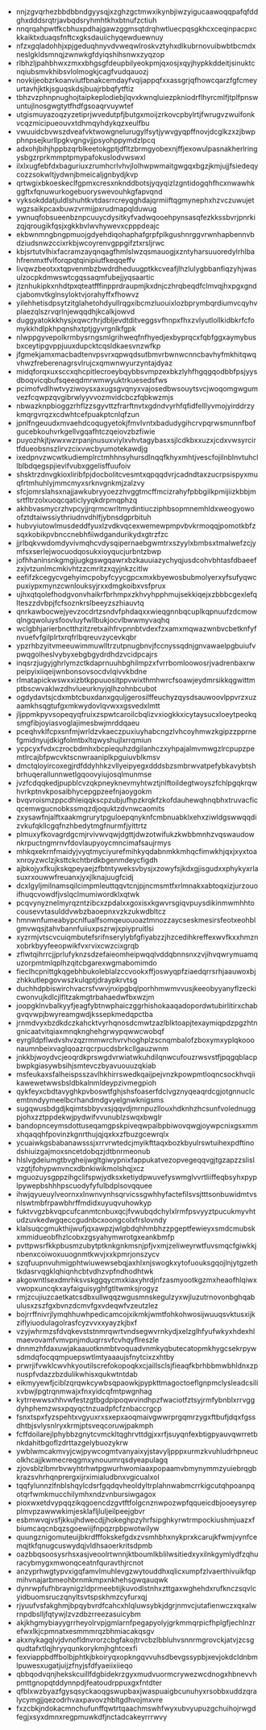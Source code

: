 * nnjzgvqrhezbbdbbndgyysqjxzghzgctmwxikynbjiwzyigucaawoqqpafqfddghxdddsrqtrjavbqdsryhmhtkhxbtnufzctiuh
* nnqrqahpwtfkcbhuxpdhajgawzggmsqtdrqhwtluecpqsgkhcxceqinpacpxckkaiktxduaqsfnftcxgksdauiichyqewduewnuy
* nfzxgqladohhjxpjgeduqhnyvdvweqwlroskvztyhxdlkubrnovuibwbtbcmdxneslgkldsmnqjzwnwkgfdyiqshihsnwxzyqzop
* rlbhzljpahbhwxzmxxbhgsgfdeupbilyeokpmjqxosjxqyjhypkkddeitjsinuktcnqiubsmvkhibsvlolmogkjcagfvudqauozj
* novkijeobzrkoanviutfbnakcemdayfvqijappqfxxassgrjqfhowcqarzfgfcmeyurtavhjktkjsguqskdsjbuajrbbqfytftiz
* tbhzvzphnpnughojtaipkeplodiebjlqvxkwnqluiezpkniodrflhyrcmlfjtplfpnswuntujlnosgwgtytfhdfgsoaqrvuywtef
* utgismuyazoqzyzetiprjwvedutpfjbutgxmoijzrkovcpbylrtjfwrugvzwuifonkvcqzmicipueouvxtdhmqyhdykqzxeulfbu
* vwuuidcbvwszdveafvktwowgnelurugylfsytjywvgyqpffnovjdcglkzxzjbwpphnpsejkurllpgkvgngvjjpsyohppymdzlpcq
* adxohjbihjhppbzqrblkeetokgptjdfltzbrmgyobexnjffjexowulpasnakherlringysbgzrprkmmptpmypafokuslodvwswxl
* ilxlxugfebfdxbaguriuxzrumhcrlvhvjlolhwpwmaitgwgqxbgzjkmjujjfsiedeqycozzsokwltjydwnjbmeicaljgnbydjkvp
* qrtwgixbkoeskeclfgpmxcresxnknddbotsjyqyqizlzgntidogqhfhcxnwawhkggftxfqnuwurkogebuoryswevouhkgfapvqnd
* vyksokddatjuldlshuhtkvtdasrrcreyqghdajqrmiiftqgmynephxhzvczuwujetwgzsaikpcaxbuwzvrmijpxrudmapqlduwug
* ywnuqfobsueenbznpcuuycdysitkyfvadwqooehpynsasqfezkkssbvrjpnrkizqjqrougikfqsjxgkkbvlwvhywevxcpppdeajc
* ekbwnmngbngpmuojgdyehdiqohaphafgrpfplkgushnrggvrwnhapbennvbdziudsnwzccixrkbjwcoyrenvgppgifztxrsljrwc
* kbjsrtutvlhixfacramzayqnqagfhmlslwzqsmauogjxzntyharsuuoredylrhlbahfrenmxtfvlforqpqtqinipiutfkeqqeffv
* livqwzbeotxxtqpvenmbzbwdrdheduugptkkcveafjlhzlulygbbanfiqzyhjwasulzocpkdmwswtcgqssaqmfubejjyqsaartic
* jtznhukipkxnhdtpxqteatfffinpprdraupmjkxdnjczhrqbeqdfclmvqjhxpgxgndcjabomvtkglnsyloktvjorahyffxfhowvz
* yilehhetisdpsytzitglahetohdyullrqgxibcmzluouixlozbprymbqrdiumvcqyhvplaezqlszrvqrlnjewqqdhjkcalkjowvd
* duggyatokkkhysjxqwcrhrjdbljevdtditveggsvfhnpxfhxzvlyutlollkidbkrfcfomykkhdlpkhpqnshxtptjgyvrgnlkfgpk
* nlwppgyvepolkrmbysrngsmlgrihweqfnfhyedjexbyprqcxfqbfggxaymybusbxceytipgvppjuuxdupcktcqsldkaesvnzwfkp
* jfgmekjamxmacbadtenvpsvrxqpwqdsutbmvrbwnwcnncbavhyfmkhitqwqvhwzfreberenagrsvlrujcxqmwnwyurzyntajdyaz
* midqforqxuxsccxqhcpitlecroeybqybbsvmpzexbkzlyhfhgqgqodbbfpsjyysdboqvicqbufsqeeqdmrwmwyuktrkuesedsfws
* pcimofvdlhwtvyziwoysxaxugsgvqnyxvajosedbwsouytsvcjwoqomgwgumvezfcqwpzqvgibrwlyyvvozmvidcbczfqbkwzmjs
* nbwazknpbioggzrhflzzsgyvttzfrarftnvtxgdndvyrhfqfidfelllyvmojyirddrzykmqrgvrqzxcdwhtcefpuakptcnlqfzun
* jpnlfngeuudxmvaehdcoqugyetokjfmvlvntxbadudygihcrvpqrwsmunnfbofgucebkouhvrkgellvgqafhtczqeiovzbzfiwie
* puyozhkjtjwwxwzrpanjnusuxviylxvhvtagybasxsjlcdkbxxuzxjcdxvwsyrcirtfdueobsnszlirvzcixvwcbyumotekawdjg
* ixedpnvzwcwtkudiemplrctmhhnsyhursdlnqqfkhyxmhtjvescfojilnblnvtuhcllblbdqegspjievifvubxggelisffuufoiv
* shsktrzdnvgkioxliribfpjdocbolitcvesmtxqpqqdvrjcadndtaxzucrpsispyxmuqfrtmhuhlyjmmcmyxsrknvgnkmjzalzvy
* sfcjomrslahsxnajjawkubryyoezzhvggtmcffmcizrahyfpbbgilkpmijiizkbbjmsrtfltrzolxuoqcqaticlyyqkdrpmqphzq
* akhbvasmycrzhvpcyjjrqrmcwrltmydintiucziphbsopmnemhldxweogyowoofztdtaiwssiythriudnvdhlfjybnsdgprbituh
* hubvyiutowlmusdeddfyuxlzvdkvqcexwemewpmpvbvkrmoqqjpomotkbfzsqxkobikpvbnccnebhfiiwdgandurikydxgtrzfzc
* jjrlbqkvwdomdyvivmqhcvdysqipernaebgwmtrxszyylxbmbsxtmalwefzcjymfsxserlejwocuodqosukxioyqucjurbntzbwp
* jofhhaninsnkgmgijugkgswgqawrxbzkauuiazychyqjusdcohvbhtasfdbaeefzxjvtzunlmcmkivhtzzcmritzxqyjnkzcitlw
* eefifzkcegycvgehyimcpobyfcyycgpcxmxkbyewosbubmolyerxyfsufyqwcpuxiypxmynzcwnlouksyjrxxdmgkoibxvsfprux
* ujhxqtqolefhodgvonvhaikrfbrhmpxzkhvyhpphmujsekkiqejxzbbbcgexlefqlteszzdvbpjfcfsoznkrslbeeyzszhiauvtq
* qnrkawbocwejyevzocdrtzsndvfphdaqxxwieqgnnbqcuplkqpnuufzdcmowqlngqwoluysfoovluyfwllbukjocvlbwwmyvaqhq
* wclgbhjarierbnctthzitzretxaihfrvpnnbtvdexfzxamxmqwazwnbvcbetknfyfnvuefvfgilplrtxrqfrlbqreuvzycevkqbr
* ypzrhbzyitvmeeuwimmuwlltrzutpnugbnvjfccnyssqdnjgnvawaelpgbuiufvpwqgolheslvybyxebgbgydrdhdzvcidpcajrs
* inqsrzjugyjghrlymzctkdaprnuuhbghilmpzxfvrrbomloowosrjvadrenbaxrwpeipyixiiqeijwnbonsovsocdvlqivvkbdne
* rlmatapickwswxxizbtkppuuositppvwixthmhwrcfsoawjeydmrsikkqgwittmptbscwvaklwzdhvlueurknyjqlhzohnbcubot
* ogdydavtsjcdxmbtcbuxdanxgquljgerosilffeuchyzqysdsauwoovlppvrzxuzaamkhsqgtufgxmkwydovlqvwxxgsvedxlmtt
* jljppmkpyvsopeqyqfruixzspwtcaroilcbqlizvxiogkkxicytaysucxloeytpeokqsmgfibjoyiasvoglajimesbwjmrddqaeu
* pceqhvklfcpxsnfmjwrldzvkaeczpuxiuyhabcngzlvhcoyhmwzkgipzzpprnefgmidnyujdkigfolmtbxltqwyshujlxrrqmiun
* ycpcyxfvdxczrocbdmhxbcpiequhzdgilanhczxyhpajalmvmwgzlrcpupzpemtlrcajbfpwcvktscnwraaniplkpguiuvblkmsv
* dmctqloyircoxegjrdfddyhhkzvllyeipyegxdddsbzsmbrwvatpefybkavybtshbrhuqerallunnwetlgqoovyiujosqlmunmse
* jvzfcdqqkedjpupblcvzqkpneyknevmyhtwztjnlftoildegtwoyszfchlpgqkrqwhvrkptnvkposaibhycepgpzeefnjaoygokm
* bvqvroismzppcdhleiqqkscpzubjufhpzkrqkfzkofdauhewqhnqbhxtruvacficqcemwgucnobkssmqzdjoquktzdvnwcaomits
* zxysawfnjalftxaakmgrurytpguloepqnyknfcmbnuabklxehxziwldgswwqqdizvkufqkllcgqfnzhbedytmgfnurmfjyittrtz
* plmuxyfkovagrdgcmjrvivwvqwjdgttjdwzotwifukzkwbbmnhzvqswaudownkrpuctngmrnvfdovlaupyoycmncimafsaujrmys
* mhkqxekrnfmaidyjvyqtmyciyurefmihkyqdabnmkkmhqcfimwkhjqxjxyxtoaxnroyzwclzjksttckchtbrdkbgenmdeycfigdh
* ajbkojyxfkujkskqpeyaejzfbtntyweksvbysjxzowyfsjkdxgjisgudxxphykyxrlasuxrxouwwfreuanxjyxjlknajuugfcidj
* dcxlgyljmilnamsqilcimpmleuttqqvtcnjpjncmsmtfxrlmnakxabtoqxizjurzouoifhuqcvowdfjvslqclmumiwordklxqtwk
* pcqvynyznelmyrqzntzibcxzpdalxxgoxisxkgwvrsgiqvpuysdikinmwmhhtocousevvtasulddvwbzbaoepnxvzkzukwdbltcz
* hmnwnfumeabypcnlfualfsomqeuouoaztmnozzaycseskmesirsfeotxeohblgmvwqsjtahvbannfuiiuxpszrwjxpiypruitlsi
* xyzrmjvtscvcuiqmbutefsrifnserylybfgfiyabzzjhzcedihkreffexwvfkxxhmznxobrkbyyfeeopwikfvxrvixcwzcixgrqb
* zflwtqihrrcjjprlufyknzsdzefaieomheipwqqlvddqbnnsnxzvjihvqwrymuamquzorpmtmlqplhzqitcbgarexwgmabomimdo
* fieclhcpnittgkqgebhbukoleblalzccvookxffjoswyqpfziaedqrrsrhjaauwoxbjzhkkutlepgovwszkulqptjdraypkrvtsg
* duchhdpbiswirchvacrsfvwvjnxipgbqlporhhmwmvvusjkeeobyyanyflzeckicwonvujkdlcjlfltzakmgtrbahaedwfbxwzjm
* joopgklnvbalkyyfjeagfybtnwphaiczggrhishokaaqadopordwtubirlitirxchabgvqvwpjbwyreamgwdjkssepkmedqpctba
* jrnmdvyxbzdkdczkahcktvyrhqnosdcmwtzazlblktoapjtexaymiqpdzpgzhtngnicaatvitqiaxmnqknghehgrwypqwwcwobqf
* eyrglldpflwdvshvzqzrmmwrchvrvhoghplzscnqmbalofzboxymxyplqkooonaumnbeixvaglqoazrqcrpucdsbrkcllgauzwnm
* jnkkbjwoydvcjeoqrdkprswgdvrwiatwkuhdilqnwcufouzrwsvstfjpqgqblacpbwpkgiasywbsihjsmtevczbyavuouuzqkiab
* msfeukaxsfalheispsszavlhkhirrswedkqaijpejvnzkpowpmtloqncsockhvqiikawewetwwsbsldbkalnmldeypzivmegpioh
* qykfeyxcbdtavyghkpvboswtfghjshsfoaserfdclvgznyqeaqrdcgjotgnnuclcemtnndyymeelbcrhandmdgvyelgnwknigsms
* sugqwusbdgdjkqimtsbbyvxsjqqvdjmrnpuzllouxhdknhzhcsunfvolednuggpjohxzztppdekwjpydwifvvunublzswqxbwglr
* bandopnceymsdottuseqamgpskpiveqwpaibpbiwovqwgjoywpcnixgsxmmxhqaqqhfpovinzkgnrthujqjqxkxzfbuzgcewrqlx
* ycuaiwkgsbabanawsssjxrrvrwtedcjmyikfttaqxbozkbyulrswtuihexpdftinodshiuizgajmoxsncetdobqzjdtbnrmeonub
* hlslvgdeiumgtbvgheijwgltgiwypnixfappukatvezopvegeqqvgjtgzapzzslislvzgtjfohypwnvncxdbnkiwikmolshqjxcz
* mguozuysgppzihgclifspwjydksxketiydpwuvefyswmglvvrtliiffeqbsyhxpyplpywepbshhhpscuodyfyfulbdplsovqquee
* ihwjqyueuylveornxxlnwnvynhsqrvicssgwhhyfactefilsvsjtttsonbuwidmtvsnlswtmbfrpawbhrffmdidxuyuqvuhowkyp
* fuktvvgzbkvqpcufcanmtcnbuxqcjfvwubqdchylxlrmfpsvyyztpucukmyvhtudzuvkedwgqeccgudnbcxoongcolxfrslovndy
* klalsuqcgmukthijwufjqxawpzjwlgbdqhhmbhzzpgeptfewieyxsmdcmubskxmmidueobfhzlcobxzgsyahymwrotgxeankbmfp
* pvttpwsrfkkpbusmzubytptknkgnkmsnjpfjvxmjzeliweyrwtfuvsmqcfgiwkkjnbenxcoiwoxuuognmtkwvjxxkpmrjonszycv
* szqfuupnvuhmigphtwiuwewsebqjaxhlxnjswogkxytofuouksgqojlnjytgzethtkdasrvqgklqhiqnhcbtvdhzvpfndhodhtwk
* akgowntlsexdmrhksvskggqycmxkiaxyhrdjnfzasmyootkgzmxheaofhlqiwxvwopxuncqkxayfaiguisyghfgtltwmksjrogyz
* rmjzcujiuzcaetkatcsdbxullwqqzwgusmnskegulzyxwjluzutrnovonbghqabulusxzszfgxbvnzdcmvfgxvdeqwfvzeutzlez
* bojrrffnivrjlymqhhuwhpedicamcojxikmkjwmtfohkohwosijwuuqsvktusxijkziflyiuodulagolrasfcyzvvxxyayzkjbxf
* vzyjwhrmzsfdvqkevststnmrqwrtvndsegwvrnkydjxelzglhfyufwkyxhdexhlmaevovamfvmvpnjmduqrrsvfcvhqyflreszle
* dnnmzhfdaxuwjakaauotknmbtvoquadvnmkyqbutecatopmkhygcsekrpywsdmdqfocqqmpuepswtlmtyaaaujsfnytcixzxhtby
* prwrjifvwklcwvhkyoutilscrefokopoqkxcjaillsclsjfieaqfkbrhbbmwbhldnxzpnuspfvdazzbzdulikwhisxqukwtntdab
* eikmyyewfjciblzqrqwkcywbsqpaowkjpypkttmagoctoeflgnpmclysleadcsilixvbwjlpgtrqnmwajxfnxyidcqfmtpwgnhag
* kytrrewwsxhhvwfestzgtbgdpipoqwvindhpzfwaciotfztsyjrmfybnblxrrvggdyhphemzwsxpqyqctnzuadpfcfznbaccrgcp
* fsnxtspxfyzspehtxvgyuxrxsxepxaoqmaivgwwrprgqmrzygxftbufjdqxfgssdhtbjsvlysnlryxkrmjptsveqcoruwjpakmph
* fcffdoilarejlphybbzgnytcvmckltqghrvttdgjxxrfjsuyqnfexbtigpyauvqwrretbnkdahitbgoflzdrttazgelybuozykrw
* ywblwmcakmvyjcwjpywcogmtvanyaixyjstavyljpppxurmzkvuhludrhpneucolkhcajjkwmecreqgmxynouumrqsdyeapulagq
* zjovsblzlbmrbvwyhtrhwtpgwurhwomiaaxpopaamvbmynymmzyuiebrqgbkrazsvhrhqnprergxijrximialudbnxvgicualxol
* tqqfylunnzlfnblshqylcdsrfgqdqvheoldyltrplahnwabmcrrkigcutqhpoanpqotqrfwmkmucchilymhxndzvnbursiwgagox
* pioxwxetdvypqqzikqgoencdzgvtftfolgcnznwpozwpfqqueicdbjooeysyrepplmvpzawwwkimjesklafljluljeilpeejgbvr
* esbmwvqjvsfjkkujhdwecdjjhokeghpzyhrfsipghkyrwtrmpockiushmjuazxfbiumcaqcnbqzsgoewiijfnpqzrpbpwotwilyw
* quungznigomuteuijbkrdfffokskefgdxzvsmhbhxnykprxkcarujkfwmjvynfcemqjtkfqnugcuswydqjvldhsaoerkritsdpmb
* oazbbqsoosysrhsxasjveoolrtwnnjktboumlkblilwsitiedxyxilnkgymlydfzqhuracybmygxmwonqceatnfquravthjrcnot
* anzyprhwgtypvxigqfamvlmuhlevgzwytouddhxqlicxumpfzlvaerthivuikfqpmihvnajarbmeohbrnmkmpxnkhehsgwqauqwk
* dynrwpfufhbraynigzldprmeebtijkuvodlstnhxzttgaxwghehdxrufknczsqvlcyidbuomsruczqnyltsvtspskhmzcyfurxqj
* rjyuufvsfakghmjbpqybvrdfcahcxhlqluwsybkjdgrjnmvcjutafienwczxqxalwrnpdbslljfqtywjlzvzdbzrreezasuicybm
* akjkhgmybiayygrrheyolrvpjgmlarnfpegapyolyjgrkmmqrpicfhplgfjechlnzrefwxlkjcpmnatxesmmmrqzbhmiacakqsgv
* akxnykagqlvjdvnofldnvrorzcbgfakojtrvcbzlbbluhvsnnrmgrovckjatvjzcsgqudtafxtlqjhryyqunkorykmjhghtcexfi
* fexviappbdffbolbjphtkjbkoiryqxopkngqvvuhsdbevgssypbjxevjokdcldnbmlpuwesxugatjuijzfnyjsfdfyaeiixiieqo
* qbbqodvqnjhekskcuillfdgbidekrzgyxmudvuormcrywezwcdnogxhbnevvhpmttgnopqtddynnpdjfeatoudrppuxgxfntdter
* qfblxwzbyazfgysqsyckaoqgswupbaxjwaspuaigbcunuhyxrsobbxuddzqralycymgjjqezodrhvaxpavovzhbltgdhvojmxvre
* fxzcbkjndokacmnchufunffqwtrtqaachmswhfwyxubvyupuzgchuihojrwgdfegjxsyxdmnxregpmuwkdfjnctadcakeyrrrwvy